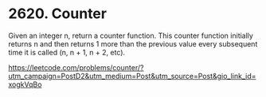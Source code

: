 # 2620. Counter

Given an integer n, return a counter function. This counter function initially returns n and then returns 1 more than the previous value every subsequent time it is called (n, n + 1, n + 2, etc).

https://leetcode.com/problems/counter/?utm_campaign=PostD2&utm_medium=Post&utm_source=Post&gio_link_id=xogkVqBo
